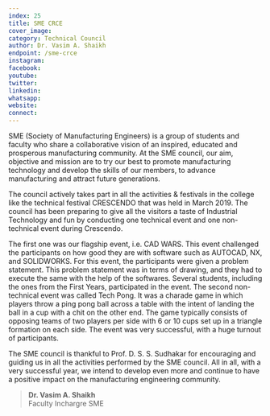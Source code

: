 ```yaml
---
index: 25
title: SME CRCE
cover_image:
category: Technical Council
author: Dr. Vasim A. Shaikh
endpoint: /sme-crce
instagram:
facebook:
youtube:
twitter:
linkedin:
whatsapp:
website:
connect:
---
```


SME (Society of Manufacturing Engineers) is a group of students and faculty who share a collaborative vision of an inspired, educated and prosperous manufacturing community. At the SME council, our aim, objective and mission are to try our best to promote manufacturing technology and develop the skills of our members, to advance manufacturing and attract future generations.

The council actively takes part in all the activities & festivals in the college like the technical festival CRESCENDO that was held in March 2019. The council has been preparing to give all the visitors a taste of Industrial Technology and fun by conducting one technical event and one non-technical event during Crescendo.

The first one was our flagship event, i.e. CAD WARS. This event challenged the participants on how good they are with software such as AUTOCAD, NX, and SOLIDWORKS. For this event, the participants were given a problem statement. This problem statement was in terms of drawing, and they had to execute the same with the help of the softwares. Several students, including the ones from the First Years, participated in the event. The second non-technical event was called Tech Pong. It was a charade game in which players throw a ping pong ball across a table with the intent of landing the ball in a cup with a chit on the other end. The game typically consists of opposing teams of two players per side with 6 or 10 cups set up in a triangle formation on each side. The event was very successful, with a huge turnout of participants.

The SME council is thankful to Prof. D. S. S. Sudhakar for encouraging and guiding us in all the activities performed by the SME council. All in all, with a very successful year, we intend to develop even more and continue to have a positive impact on the manufacturing engineering community.

> **Dr. Vasim A. Shaikh**<br>
> Faculty Inchargre
> SME
